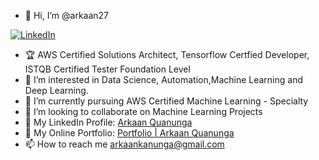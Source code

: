 - 👋 Hi, I’m @arkaan27

[![LinkedIn](https://img.shields.io/badge/LinkedIn-arkaanquanunga-blue?style=social&logo=LinkedIn)](https://www.linkedin.com/in/arkaan-quanunga/)

- 🏆 AWS Certified Solutions Architect, Tensorflow Certfied Developer, ISTQB Certified Tester Foundation Level
- 👀 I’m interested in Data Science, Automation,Machine Learning and Deep Learning.
- 🌱 I’m currently pursuing AWS Certified Machine Learning - Specialty
- 💞️ I’m looking to collaborate on Machine Learning Projects
- 📑 My LinkedIn Profile: [Arkaan Quanunga](https://www.linkedin.com/in/arkaan-quanunga/)
- 🔗 My Online Portfolio: [Portfolio | Arkaan Quanunga](https://arkaanquanunga.com)
- 📫 How to reach me arkaankanunga@gmail.com

<!---
arkaan27/arkaan27 is a ✨ special ✨ repository because its `README.md` (this file) appears on your GitHub profile.
You can click the Preview link to take a look at your changes.
--->

